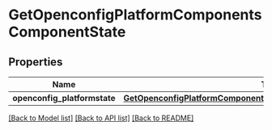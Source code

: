 # GetOpenconfigPlatformComponentsComponentState

## Properties
Name | Type | Description | Notes
------------ | ------------- | ------------- | -------------
**openconfig_platformstate** | [**GetOpenconfigPlatformComponentsOpenconfigplatformcomponentsState**](GetOpenconfigPlatformComponentsOpenconfigplatformcomponentsState.md) |  | [optional] 

[[Back to Model list]](../README.md#documentation-for-models) [[Back to API list]](../README.md#documentation-for-api-endpoints) [[Back to README]](../README.md)


